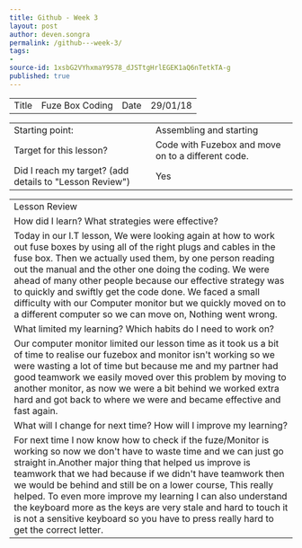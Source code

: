 ```yaml
---
title: Github - Week 3
layout: post
author: deven.songra
permalink: /github---week-3/
tags:
- 
source-id: 1xsbG2VYhxmaY9S78_dJSTtgHrlEGEK1aQ6nTetkTA-g
published: true
---
```

<table>
  <tr>
    <td>Title</td>
    <td>Fuze Box Coding </td>
    <td>Date</td>
    <td>29/01/18</td>
  </tr>
</table>


<table>
  <tr>
    <td>Starting point:</td>
    <td>Assembling and starting </td>
  </tr>
  <tr>
    <td>Target for this lesson?</td>
    <td>Code with Fuzebox and move on to a different code.</td>
  </tr>
  <tr>
    <td>Did I reach my target? 
(add details to "Lesson Review")</td>
    <td> Yes </td>
  </tr>
</table>


<table>
  <tr>
    <td>Lesson Review</td>
  </tr>
  <tr>
    <td>How did I learn? What strategies were effective? </td>
  </tr>
  <tr>
    <td>Today in our I.T lesson, We were looking again at how to work out fuse boxes by using all of the right plugs and cables in the fuse box. Then we actually used them, by one person reading out the manual and the other one doing the coding. We were ahead of many other people because our effective strategy was to quickly and swiftly get the code done. We faced a small difficulty with our Computer monitor but we quickly moved on to a different computer so we can move on, Nothing went wrong. </td>
  </tr>
  <tr>
    <td>What limited my learning? Which habits do I need to work on? </td>
  </tr>
  <tr>
    <td>Our computer monitor limited our lesson time as it took us a bit of time to realise our fuzebox and monitor isn't working so we were wasting a lot of time but because me and my partner had good teamwork we easily moved over this problem by moving to another monitor, as now we were a bit behind we worked extra hard and got back to where we were and became effective and fast again.</td>
  </tr>
  <tr>
    <td>What will I change for next time? How will I improve my learning?</td>
  </tr>
  <tr>
    <td>For next time I now know how to check if the fuze/Monitor is working so now we don't have to waste time and we can just go straight in.Another major thing that helped us improve is teamwork that we had because if we didn't have teamwork then we would be behind and still be on a lower course, This really helped. To even more improve my learning I can also understand the keyboard more as the keys are very stale and hard to touch it is not a sensitive keyboard so you have to press really hard to get the correct letter.</td>
  </tr>
</table>


